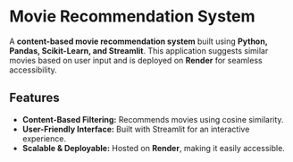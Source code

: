 # Movie Recommendation System  

A **content-based movie recommendation system** built using **Python, Pandas, Scikit-Learn, and Streamlit**. This application suggests similar movies based on user input and is deployed on **Render** for seamless accessibility.  

## Features  
- **Content-Based Filtering:** Recommends movies using cosine similarity.  
- **User-Friendly Interface:** Built with Streamlit for an interactive experience.  
- **Scalable & Deployable:** Hosted on **Render**, making it easily accessible.  
